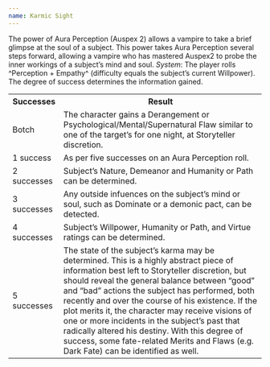 ```yaml
---
name: Karmic Sight
---
```


The power of Aura Perception (Auspex 2) allows a vampire to take a brief glimpse at the soul of a subject. This power takes Aura Perception several steps forward, allowing a vampire who has mastered Auspex2 to probe the inner workings of a subject’s mind and soul.
_System_: The player rolls ^Perception + Empathy^ (difficulty equals the subject’s current Willpower). The degree of success determines the information gained.
<table><tr><th>Successes</th><th>Result</th></tr><tr><td>Botch</td><td>The character gains a Derangement or Psychological/Mental/Supernatural Flaw similar to one of the target’s for one night, at Storyteller discretion.</td></tr><tr><td>1 success</td><td>As per five successes on an Aura Perception roll.</td></tr><tr><td>2 successes</td><td>Subject’s Nature, Demeanor and Humanity or Path can be determined.</td></tr><tr><td>3 successes</td><td>Any outside infuences on the subject’s mind or soul, such as Dominate or a demonic pact, can be detected.</td></tr><tr><td>4 successes</td><td>Subject’s Willpower, Humanity or Path, and Virtue ratings can be determined.</td></tr><tr><td>5 successes</td><td>The state of the subject’s karma may be determined. This is a highly abstract piece of information best left to Storyteller discretion, but should reveal the general balance between “good” and “bad” actions the subject has performed, both recently and over the course of his existence. If the plot merits it, the character may receive visions of one or more incidents in the subject’s past that radically altered his destiny. With this degree of success, some fate-related Merits and Flaws (e.g. Dark Fate) can be identified as well.</td></tr></table>